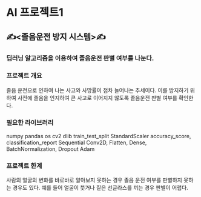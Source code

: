 # AI 프로젝트1
## **✍<졸음운전 방지 시스템>✍**
### 딥러닝 알고리즘을 이용하여 졸음운전 판별 여부를 나눈다.

### 프로젝트 개요
졸음 운전으로 인하여 나는 사고와 사망률이 점차 늘어나는 추세이다. 이를 방지하기 위하여 사전에 졸음을 인지하여 큰 사고로 이어지지 않도록 졸음운전 판별 여부를 확인한다.

### 필요한 라이브러리
numpy
pandas
os
cv2
dlib
train_test_split
StandardScaler
accuracy_score, classification_report
Sequential
Conv2D, Flatten, Dense, BatchNormalization, Dropout
Adam

### 프로젝트 한계
사람의 얼굴의 변화를 바로바로 알아보지 못하는 경우 졸음 운전 여부를 판별하지 못하는 경우도 있다.
예를 들어 얼굴이 붓거나 짙은 선글라스를 끼는 경우 판별이 어렵다.
